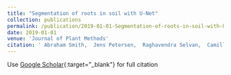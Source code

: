 ```yaml
---
title: "Segmentation of roots in soil with U-Net"
collection: publications
permalink: /publication/2019-01-01-Segmentation-of-roots-in-soil-with-U-Net
date: 2019-01-01
venue: 'Journal of Plant Methods'
citation: ' Abraham Smith,  Jens Petersen,  Raghavendra Selvan,  Camilla Rasmussen, &quot;Segmentation of roots in soil with U-Net.&quot; Journal of Plant Methods, 2019.'
---
```

Use [Google Scholar](https://scholar.google.com/scholar?q=Segmentation+of+roots+in+soil+with+U+Net){:target="_blank"} for full citation